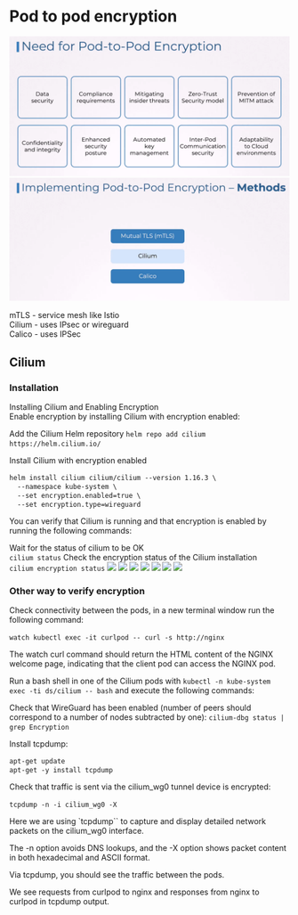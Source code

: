# Pod to pod encryption

![](../images/25_pod2pod_enc_1.png)
![](../images/25_pod2pod_enc_2.png)

mTLS - service mesh like Istio  
Cilium - uses IPsec or wireguard  
Calico - uses IPSec  

## Cilium
### Installation
Installing Cilium and Enabling Encryption  
Enable encryption by installing Cilium with encryption enabled:

Add the Cilium Helm repository
```helm repo add cilium https://helm.cilium.io/```

Install Cilium with encryption enabled
```
helm install cilium cilium/cilium --version 1.16.3 \
  --namespace kube-system \
  --set encryption.enabled=true \
  --set encryption.type=wireguard
```
You can verify that Cilium is running and that encryption is enabled by running the following commands:

Wait for the status of cilium to be OK  
```cilium status```
Check the encryption status of the Cilium installation  
```cilium encryption status```
![](../images/25_pod2pod_enc_3.png)
![](../images/25_pod2pod_enc_4.png)
![](../images/25_pod2pod_enc_5.png)
![](../images/25_pod2pod_enc_6.png)
![](../images/25_pod2pod_enc_7.png)
![](../images/25_pod2pod_enc_8.png)
![](../images/25_pod2pod_enc_9.png)

### Other way to verify encryption
Check connectivity between the pods, in a new terminal window run the following command:

```watch kubectl exec -it curlpod -- curl -s http://nginx```

The watch curl command should return the HTML content of the NGINX welcome page, indicating that the client pod can access the NGINX pod.

Run a bash shell in one of the Cilium pods with ```kubectl -n kube-system exec -ti ds/cilium -- bash``` and execute the following commands:

Check that WireGuard has been enabled (number of peers should correspond to a number of nodes subtracted by one): ```cilium-dbg status | grep Encryption```

Install tcpdump:  
```
apt-get update
apt-get -y install tcpdump
```
Check that traffic is sent via the cilium_wg0 tunnel device is encrypted:  

```tcpdump -n -i cilium_wg0 -X```

Here we are using `tcpdump`` to capture and display detailed network packets on the cilium_wg0 interface.

The -n option avoids DNS lookups, and the -X option shows packet content in both hexadecimal and ASCII format.

Via tcpdump, you should see the traffic between the pods.

We see requests from curlpod to nginx and responses from nginx to curlpod in tcpdump output.


